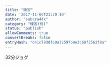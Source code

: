 ```yaml
---
title: "練習"
date: '2017-11-06T21:20:10'
author: "subaru44k"
category: "練習(弱)"
status: "publish"
allowComments: true
convertBreaks: false
entryHash: "d41c793df60a32597b9e3c68f2562f8a"
---
```

32分ジョグ
